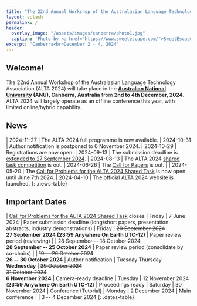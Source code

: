 ```yaml
---
title: "The 22nd Annual Workshop of the Australasian Language Technology Association"
layout: splash
permalink: /
header:
  overlay_image: "/assets/images/canberra/photo1.jpg"
  caption: 'Photo by <a href="https://www.sweetescape.com/">SweetEscape</a>'
excerpt: "Canberra<br>December 2 - 4, 2024"
---
```

## Welcome!

The 22nd Annual Workshop of the Australasian Language Technology Association (ALTA 2024) will take place in the **[Australian National University](https://www.anu.edu.au/) (ANU), Canberra, Australia** from **2nd to 4th December, 2024**. ALTA 2024 will largely operate as an offline conference this year, with limited online/hybrid capability.

## News

<style>
.news-table { font-size: .8em; table-layout: fixed;}
.news-table tr td:nth-child(1) {font-weight: bold; width: 25em; }
.news-table tr td:nth-child(2) {font-weight: bold; width: 55em; }
</style>
| 2024-11-27 | The ALTA 2024 full programme is now available.
| 2024-10-31 | Author notification is postponed to 6 November 2024.
| 2024-10-29 | Registrations are now open.
| 2024-09-13 | The submission deadline is [extended to 27 September 2024](/calls/papers).
| 2024-08-13 | The ALTA 2024 [shared task competition](https://www.alta.asn.au/events/sharedtask2024/) is out.
| 2024-06-26 | The [Call for Papers](/calls/papers) is out. |
| 2024-05-20 | The [Call for Problems for the ALTA 2024 Shared Task](/calls/shared_task) is now open until June 7th 2024.
| 2024-04-10 | The official ALTA 2024 website is launched.
{: .news-table}


## Important Dates

<style>
.dates-table { font-size: .8em; }
.dates-table tr td:nth-child(1) { width: 35em; }
.dates-table tr td:nth-child(2) { width: 8em; }
.dates-table tr td:nth-child(3) { width: 35em; }
.dates-table del { color: #888; }
</style>
| [Call for Problems for the ALTA 2024 Shared Task](/calls) closes | Friday | 7 June 2024
| Paper submission deadline (long/short papers, presentation abstracts, industry demonstrations) | Friday | <del>20 September 2024</del> <br> **27 September 2024 (23:59 Anywhere On Earth UTC-12)**
| Paper review period (reviewing) | | <del>28 September -- 18 October 2024</del> <br> **28 September -- 25 October 2024**
| Paper review period (consolidate by co-chairs) | | <del>19 -- 26 October 2024</del> <br> **26 -- 30 October 2024**
| Author notification | <del>Tuesday</del> <del>Thursday</del> **Wednesday** | <del>29 October 2024</del> <br> <del>31 October 2024</del> <br>**6 November 2024**
| Camera-ready deadline | Tuesday | 12 November 2024 (**23:59 Anywhere On Earth UTC-12**)
| Proceedings ready | Saturday | 30 November 2024
| Conference (Tutorial) | Monday | 2 December 2024
| Main conference | | 3 -- 4 December 2024
{: .dates-table}
